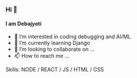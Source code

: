 ### Hi 👋
#### I am Debajyoti

- 👀 I’m interested in coding debugging and AI/ML
- 🌱 I’m currently learning Django
- 💞️ I’m looking to collaborate on ...
- 📫 How to reach me ...


Skills: NODE / REACT / JS / HTML / CSS




